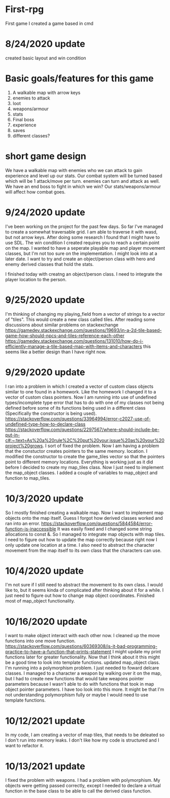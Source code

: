 # First-rpg
First game I created
a game based in cmd

# 8/24/2020 update
created basic layout and win condition

# Basic goals/features for this game
1) A walkable map with arrow keys
2) enemies to attack
3) loot
4) weapons/armour
5) stats
6) Final boss
7) experience
8) saves
9) different classes?

# short game design
We have a walkable map with enemies who we can attack to gain experience and level up our stats. Our combat
system will be turned based which will be 1 attack/move per turn. enemies can turn and attack as well. We have 
an end boss to fight in which we win? Our stats/weapons/armour will affect how combat goes. 

# 9/24/2020 update
I've been working on the project for the past few days. So far I've managed to create a somewhat traversable grid.
I am able to traverse it with wasd, but not arrow keys. After doing some research I found that I might have to 
use SDL. The win condition I created requires you to reach a certain point on the map. I wanted to have a seperate
playable map and player movement classes, but I'm not too sure on the implementation. I might look into at a 
later date. I want to try and create an object/person class with hero and enemy derived classes that hold the 
stats.

I finished today with creatng an object/person class. I need to integrate the player location to the person.

# 9/25/2020 update
I'm thinking of changing my playing_field from a vector of strings to a vector of "tiles". This would create a
new class called tiles. After reading some discussions about similar problems on stackexchange
https://gamedev.stackexchange.com/questions/19693/in-a-2d-tile-based-game-how-should-npcs-and-tiles-reference-each-other
https://gamedev.stackexchange.com/questions/131010/how-do-i-efficiently-manage-a-tile-based-map-with-items-and-characters
this seems like a better design than I have right now.

# 9/29/2020 update
I ran into a problem in which I created a vector of custom class objects similar to one found in a homework. 
Like the homework I changed it to a vector of custom class pointers. Now I am running into use of undefined
types/incomplete type error that has to do with one of my classes not being defined before some of its functions
being used in a different class (Specifically the constructor is being used). 
https://stackoverflow.com/questions/33964994/error-c2027-use-of-undefined-type-how-to-declare-class
https://stackoverflow.com/questions/2297567/where-should-include-be-put-in-c#:~:text=As%20a%20rule%2C%20put%20your,issue%20as%20your%20project%20grows.
I sort of fixed the problem. Now I am having a problem that the constuctor creates pointers to the same memory.
location. 
I modified the constructor to create the game_tiles vector so that the pointers point to different memory 
locations.
Everything is working just as it did before I decided to create my map_tiles class. Now I just need to implement
the map_object classes.
I added a couple of variables to map_object and function to map_tiles.

# 10/3/2020 update
So I mostly finished creating a walkable map. Now I want to implement map objects onto the map itself. Guess
I forgot how derived classes worked and ran into an error.
https://stackoverflow.com/questions/5844584/error-function-is-inaccessible
It was easily fixed and I changed some string allocations to const &.
So I managed to integrate map objects with map tiles. I need to figure out how to update the map correctly
because right now I only update one location at a time. I also need to abstract the character movement from
the map itself to its own class that the characters can use.

# 10/4/2020 update
I'm not sure if I still need to abstract the movement to its own class. I would like to, but it seems kinda of
complicated after thinking about it for a while. I just need to figure out how to change map object coordinates.
Finished most of map_object functionality. 

# 10/16/2020 update
I want to make object interact with each other now.
I cleaned up the move functions into one move function.
https://stackoverflow.com/questions/60369308/is-it-bad-programming-practice-to-have-a-function-that-prints-statement
I might update my print functions later for greater functionality.
Now that I think about it this might be a good time to look into template functions.
updated map_object class.
I'm running into a polymorphism problem. I just needed to foward delcare classes.
I managed to a character a weapon by walking over it on the map, but I had to create new functions that would
take weapons pointer parameters because I wasn't able to do with functions that took in map object pointer
parameters. I have too look into this more. It might be that I'm not understanding polymorphism fully or maybe
I would need to use template functions.

# 10/12/2021 update
In my code, I am creating a vector of map tiles, that needs to be deleated so I don't
run into memory leaks.
I don't like how my code is structured and I want to refactor it.

# 10/13/2021 update
I fixed the problem with weapons. I had a problem with polymorphism. My objects
were getting passed correctly, except I needed to declare a virtual function
in the base class to be able to call the derived class function.